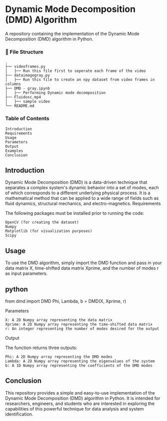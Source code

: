 # Dynamic Mode Decomposition (DMD) Algorithm

A repository containing the implementation of the Dynamic Mode Decomposition (DMD) algorithm in Python.

###  :file_folder: File Structure

```
.
├── videoframes.py
│   ├── Run this file first to seperate each frame of the video
├── dataimagegray.py
│   ├── Run this file to create an npy dataset from video frames in columns
├── DMD - gray.ipynb
│   ├── Performing Dynamic mode decomposition
├── Fluidosc.mp4
│   ├── sample video
└── README.md
```

### Table of Contents

    Introduction
    Requirements
    Usage
    Parameters
    Output
    Examples
    Conclusion

## Introduction

Dynamic Mode Decomposition (DMD) is a data-driven technique that separates a complex system's dynamic behavior into a set of modes, each of which corresponds to a different underlying physical process. It is a mathematical method that can be applied to a wide range of fields such as fluid dynamics, structural mechanics, and electro-magnetics.
Requirements

The following packages must be installed prior to running the code:

    OpenCV (for creating the dataset)
    Numpy
    Matplotlib (for visualization purposes)
    Scipy
    
## Usage

To use the DMD algorithm, simply import the DMD function and pass in your data matrix X, time-shifted data matrix Xprime, and the number of modes r as input parameters.

## python

from dmd import DMD
Phi, Lambda, b = DMD(X, Xprime, r)

Parameters

    X: A 2D Numpy array representing the data matrix
    Xprime: A 2D Numpy array representing the time-shifted data matrix
    r: An integer representing the number of modes desired for the output

Output

The function returns three outputs:

    Phi: A 2D Numpy array representing the DMD modes
    Lambda: A 2D Numpy array representing the eigenvalues of the system
    b: A 1D Numpy array representing the coefficients of the DMD modes


## Conclusion

This repository provides a simple and easy-to-use implementation of the Dynamic Mode Decomposition (DMD) algorithm in Python. It is intended for researchers, engineers, and students who are interested in exploring the capabilities of this powerful technique for data analysis and system identification.
